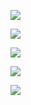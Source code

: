 ![](https://gitee.com/hxc8/images6/raw/master/img/202407182354493.jpg)

![](https://gitee.com/hxc8/images6/raw/master/img/202407182354765.jpg)

![](https://gitee.com/hxc8/images6/raw/master/img/202407182354035.jpg)

![](https://gitee.com/hxc8/images6/raw/master/img/202407182354304.jpg)

![](https://gitee.com/hxc8/images6/raw/master/img/202407182354576.jpg)